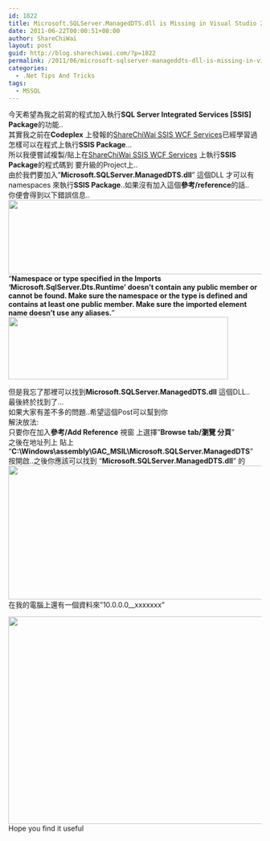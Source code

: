 ```yaml
---
id: 1822
title: Microsoft.SQLServer.ManagedDTS.dll is Missing in Visual Studio 2010
date: 2011-06-22T00:00:51+08:00
author: ShareChiWai
layout: post
guid: http://blog.sharechiwai.com/?p=1822
permalink: /2011/06/microsoft-sqlserver-manageddts-dll-is-missing-in-visual-studio-2010/
categories:
  - .Net Tips And Tricks
tags:
  - MSSQL
---
```

今天希望為我之前寫的程式加入執行**SQL Server Integrated Services [SSIS] Package**的功能..  
其實我之前在**Codeplex** 上發報的<a title="ShareChiWai SSIS WCF Services" href="http://ssisservices.codeplex.com/" target="_blank">ShareChiWai SSIS WCF Services</a>已經學習過怎樣可以在程式上執行**SSIS Package**…  
所以我便嘗試複製/貼上在<a title="ShareChiWai SSIS WCF Services" href="http://ssisservices.codeplex.com/" target="_blank">ShareChiWai SSIS WCF Services</a> 上執行**SSIS Package**的程式碼到 要升級的Project上..  
由於我們要加入”**Microsoft.SQLServer.ManagedDTS.dll**” 這個DLL 才可以有  
namespaces 來執行**SSIS Package**..如果沒有加入這個**參考/reference**的話..  
你便會得到以下錯誤信息..  
<a href="https://i2.wp.com/api.photoshop.com/v1.0/accounts/aa9037104a014abbb11ad4bd58324b91/assets/74a8032a1c154ecd919abcc7ebcf257b/renditions/fullsize.jpg" target="_blank"><img title="Missing Namespaces" src="https://i2.wp.com/api.photoshop.com/v1.0/accounts/aa9037104a014abbb11ad4bd58324b91/assets/74a8032a1c154ecd919abcc7ebcf257b/renditions/fullsize.jpg?resize=625%2C148" alt="" width="625" height="148" data-recalc-dims="1" /><br /> </a>“**Namespace or type specified in the Imports ‘Microsoft.SqlServer.Dts.Runtime’ doesn’t contain any public member or cannot be found. Make sure the namespace or the type is defined and contains at least one public member. Make sure the imported element name doesn’t use any aliases.**”  
<a href="https://i0.wp.com/api.photoshop.com/v1.0/accounts/aa9037104a014abbb11ad4bd58324b91/assets/80e0c9396206417599e71fd902e2e3f8/renditions/fullsize.jpg" target="_blank"><img title="Missing Namespaces" src="https://i0.wp.com/api.photoshop.com/v1.0/accounts/aa9037104a014abbb11ad4bd58324b91/assets/80e0c9396206417599e71fd902e2e3f8/renditions/fullsize.jpg?resize=437%2C124" alt="" width="437" height="124" data-recalc-dims="1" /></a>

但是我忘了那裡可以找到**Microsoft.SQLServer.ManagedDTS.dll** 這個DLL..  
最後終於找到了…  
如果大家有差不多的問題..希望這個Post可以幫到你  
解決放法:  
只要你在加入**參考/Add Reference** 視窗 上選擇”**Browse tab/瀏覽 分頁**”  
之後在地址列上 貼上 “**C:\Windows\assembly\GAC_MSIL\Microsoft.SQLServer.ManagedDTS**” 按開啟..之後你應該可以找到 “**Microsoft.SQLServer.ManagedDTS.dll**” 的  
<a href="https://i1.wp.com/api.photoshop.com/v1.0/accounts/aa9037104a014abbb11ad4bd58324b91/assets/f81c15691447438f8cf20c3adff982a4/renditions/fullsize.jpg" target="_blank"><img title="\Microsoft.SQLServer.ManagedDTS Path" src="https://i1.wp.com/api.photoshop.com/v1.0/accounts/aa9037104a014abbb11ad4bd58324b91/assets/f81c15691447438f8cf20c3adff982a4/renditions/fullsize.jpg?resize=625%2C266" alt="" width="625" height="266" data-recalc-dims="1" /></a>  
在我的電腦上還有一個資料來”10.0.0.0__xxxxxxx”

<a href="https://i1.wp.com/api.photoshop.com/v1.0/accounts/aa9037104a014abbb11ad4bd58324b91/assets/24dda19b3f7744c4bb692e0c06122ef2/renditions/fullsize.jpg" target="_blank"><img title="Microsoft.SQLServer.ManagedDTS" src="https://i1.wp.com/api.photoshop.com/v1.0/accounts/aa9037104a014abbb11ad4bd58324b91/assets/24dda19b3f7744c4bb692e0c06122ef2/renditions/fullsize.jpg?resize=563%2C412" alt="" width="563" height="412" data-recalc-dims="1" /></a>  
Hope you find it useful

&nbsp;